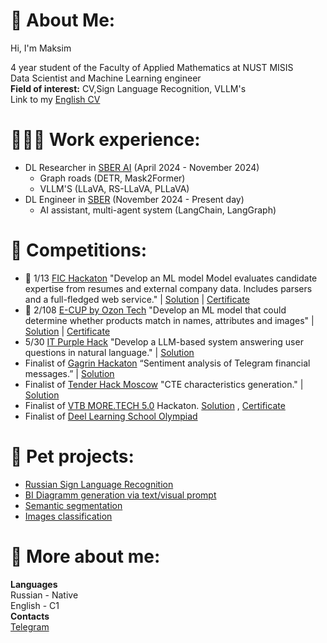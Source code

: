 # 💫 About Me:
Hi, I'm Maksim

4 year student of the Faculty of Applied Mathematics at NUST MISIS<br> Data Scientist and Machine Learning engineer
<br>**Field of ​​interest:** CV,Sign Language Recognition, VLLM's
<br>Link to my [English CV](https://drive.google.com/file/d/133ShKidbS8_qscExWartOH5AgE-54bMZ/view?usp=sharing) 

# 👨🏼‍💻 Work experience:
* DL Researcher in [SBER AI](https://ai.sber.ru/) (April 2024 - November 2024)
    - Graph roads (DETR, Mask2Former)
    - VLLM'S (LLaVA, RS-LLaVA, PLLaVA)
* DL Engineer in [SBER](https://www.sberbank.ru/ru) (November 2024 - Present day)
    - AI assistant, multi-agent system (LangChain, LangGraph) 

# 🎯 Competitions:
* 🥇 1/13 [FIC Hackaton](https://фиц2024.рф/hackathon) "Develop an ML model Model evaluates candidate expertise from resumes and external company data. Includes parsers and a full-fledged web service." | [Solution](https://github.com/l1ghtsource/fic-sense-case) | [Certificate](https://drive.google.com/file/d/1D4B6lzVldBT2BrphfkVTqIe98vr6uOfI/view?usp=sharing)
* 🥈 2/108 [E-CUP by Ozon Tech](https://e-cup-ozon.ru/) "Develop an ML model that could determine whether products match in names, attributes and images" | [Solution](https://github.com/maksimlitvinov39kg/ozon-ecup-matching) | [Certificate](https://drive.google.com/file/d/1tO8Aw3RvOYCC42V01v3Gizjgxg4chmAM/view?usp=sharing)
* 5/30 [IT Purple Hack](https://geekbattle.online/events/it-purple-hack) "Develop a LLM-based system answering user questions in natural language." | [Solution](https://github.com/7aaassss/it-purple)
* Finalist of [Gagrin Hackaton](https://gagarinhack.ru/) “Sentiment analysis of Telegram financial messages.” | [Solution](https://github.com/maksimlitvinov39kg/MMM_gagarin_hack)
* Finalist of [Tender Hack Moscow](https://tenderhack.ru/msk) "CTE characteristics generation." | [Solution](https://github.com/Kin1599/TenderHack__MISIS-Ginseng-Strip/tree/master/ml-notebooks)
* Finalist of [VTB MORE.TECH 5.0](https://moretech.vtb.ru/) Hackaton. [Solution](https://github.com/dkshi/more-tech-miSUS) , [Certificate](https://drive.google.com/file/d/1Hp_GLbDBlZdsPxjp3KSBd_RA-Oy9bKdE/view?usp=sharing)
* Finalist of [Deel Learning School Olympiad](https://dls.samcs.ru/olympics)
  
# 🐇 Pet projects: 
* [Russian Sign Language Recognition](https://github.com/maksimlitvinov39kg/SLR_SLOVO)
* [BI Diagramm generation via text/visual prompt](https://github.com/maksimlitvinov39kg/diagraimond)
* [Semantic segmentation](https://github.com/maksimlitvinov39kg/DS-ML-Projects/tree/main/Segmenatation)
* [Images classification](https://github.com/maksimlitvinov39kg/DS-ML-Projects/tree/main/Image%20Classification)

# 👀 More about me:
**Languages**
  <br>Russian - Native
  <br>English - C1
  <br>
  **Contacts** 
  <br> [Telegram](https://t.me/ykmaksim)
  
